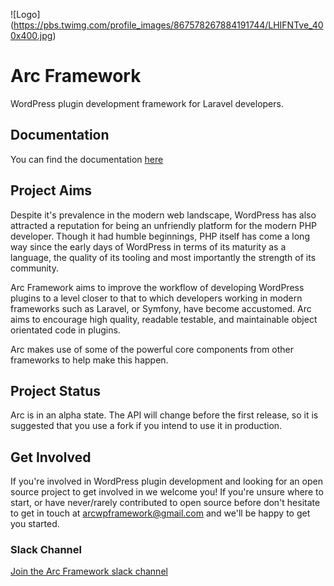![Logo]
(https://pbs.twimg.com/profile_images/867578267884191744/LHIFNTve_400x400.jpg)


# Arc Framework

WordPress plugin development framework for Laravel developers.

## Documentation

You can find the documentation [here](http://arcframework.github.io)

## Project Aims

Despite it's prevalence in the modern web landscape, WordPress has also attracted a reputation for being an unfriendly
platform for the modern PHP developer. Though it had humble beginnings, PHP itself has come a long way since the early days
of WordPress in terms of its maturity as a language, the quality of its tooling and most importantly the strength of its 
community.

Arc Framework aims to improve the workflow of developing WordPress plugins to a level closer to that to which developers 
working in modern frameworks such as Laravel, or Symfony, have become accustomed. Arc aims to encourage high quality, readable
testable, and maintainable object orientated code in plugins.

Arc makes use of some of the powerful core components from other frameworks to help make this happen.

## Project Status

Arc is in an alpha state. The API will change before the first release, so it is suggested that you use a fork if you intend
to use it in production.

## Get Involved

If you're involved in WordPress plugin development and looking for an open source project to get involved in we welcome you!
If you're unsure where to start, or have never/rarely contributed to open source before don't hesitate to get in touch at
arcwpframework@gmail.com and we'll be happy to get you started.

### Slack Channel
[Join the Arc Framework slack channel](https://arc-framework.slack.com/shared_invite/MTg3Njg2MTU2NzU2LTE0OTU2NjExNTYtMjk4NWNmMTExMg)


